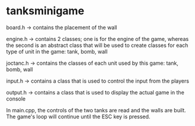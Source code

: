 # tanksminigame

board.h -> contains the placement of the wall

engine.h -> contains 2 classes; one is for the engine of the game, whereas the second is an abstract class that will be used to create 
classes for each type of unit in the game: tank, bomb, wall 

joctanc.h -> contains the classes of each unit used by this game: tank, bomb, wall

input.h -> contains a class that is used to control the input from the players

output.h -> contains a class that is used to display the actual game in the console


In main.cpp, the controls of the two tanks are read and the walls are built. The game's loop will continue until the ESC key is pressed.
